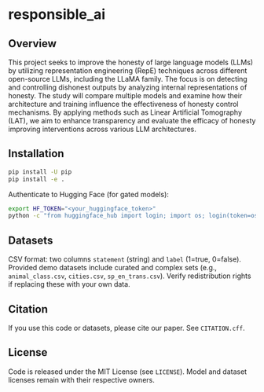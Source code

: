 # responsible_ai

## Overview

This project seeks to improve the honesty of large language models (LLMs) by utilizing representation engineering (RepE) techniques across different open-source LLMs, including the LLaMA family. The focus is on detecting and controlling dishonest outputs by analyzing internal representations of honesty. The study will compare multiple models and examine how their architecture and training influence the effectiveness of honesty control mechanisms. By applying methods such as Linear Artificial Tomography (LAT), we aim to enhance transparency and evaluate the efficacy of honesty improving interventions across various LLM architectures.

## Installation

```bash
pip install -U pip
pip install -e .
```

Authenticate to Hugging Face (for gated models):
```bash
export HF_TOKEN="<your_huggingface_token>"
python -c "from huggingface_hub import login; import os; login(token=os.getenv('HF_TOKEN'))"
```

## Datasets

CSV format: two columns `statement` (string) and `label` (1=true, 0=false). Provided demo datasets include curated and complex sets (e.g., `animal_class.csv`, `cities.csv`, `sp_en_trans.csv`). Verify redistribution rights if replacing these with your own data.

## Citation

If you use this code or datasets, please cite our paper. See `CITATION.cff`.

## License

Code is released under the MIT License (see `LICENSE`). Model and dataset licenses remain with their respective owners.
